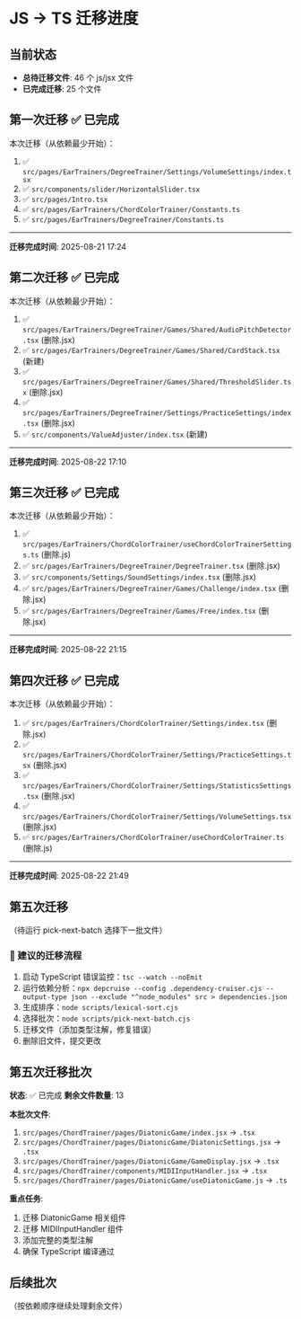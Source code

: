# JS → TS 迁移进度

## 当前状态
- **总待迁移文件**: 46 个 js/jsx 文件
- **已完成迁移**: 25 个文件

## 第一次迁移 ✅ 已完成
本次迁移（从依赖最少开始）：
1. ✅ `src/pages/EarTrainers/DegreeTrainer/Settings/VolumeSettings/index.tsx`
2. ✅ `src/components/slider/HorizontalSlider.tsx`
3. ✅ `src/pages/Intro.tsx`
4. ✅ `src/pages/EarTrainers/ChordColorTrainer/Constants.ts`
5. ✅ `src/pages/EarTrainers/DegreeTrainer/Constants.ts`

--------
**迁移完成时间**: 2025-08-21 17:24

## 第二次迁移 ✅ 已完成
本次迁移（从依赖最少开始）：
1. ✅ `src/pages/EarTrainers/DegreeTrainer/Games/Shared/AudioPitchDetector.tsx` (删除.jsx)
2. ✅ `src/pages/EarTrainers/DegreeTrainer/Games/Shared/CardStack.tsx` (新建)
3. ✅ `src/pages/EarTrainers/DegreeTrainer/Games/Shared/ThresholdSlider.tsx` (删除.jsx)
4. ✅ `src/pages/EarTrainers/DegreeTrainer/Settings/PracticeSettings/index.tsx` (删除.jsx)
5. ✅ `src/components/ValueAdjuster/index.tsx` (新建)

--------
**迁移完成时间**: 2025-08-22 17:10

## 第三次迁移 ✅ 已完成
本次迁移（从依赖最少开始）：
1. ✅ `src/pages/EarTrainers/ChordColorTrainer/useChordColorTrainerSettings.ts` (删除.js)
2. ✅ `src/pages/EarTrainers/DegreeTrainer/DegreeTrainer.tsx` (删除.jsx)
3. ✅ `src/components/Settings/SoundSettings/index.tsx` (删除.jsx)
4. ✅ `src/pages/EarTrainers/DegreeTrainer/Games/Challenge/index.tsx` (删除.jsx)
5. ✅ `src/pages/EarTrainers/DegreeTrainer/Games/Free/index.tsx` (删除.jsx)

--------
**迁移完成时间**: 2025-08-22 21:15

## 第四次迁移 ✅ 已完成
本次迁移（从依赖最少开始）：
1. ✅ `src/pages/EarTrainers/ChordColorTrainer/Settings/index.tsx` (删除.jsx)
2. ✅ `src/pages/EarTrainers/ChordColorTrainer/Settings/PracticeSettings.tsx` (删除.jsx)
3. ✅ `src/pages/EarTrainers/ChordColorTrainer/Settings/StatisticsSettings.tsx` (删除.jsx)
4. ✅ `src/pages/EarTrainers/ChordColorTrainer/Settings/VolumeSettings.tsx` (删除.jsx)
5. ✅ `src/pages/EarTrainers/ChordColorTrainer/useChordColorTrainer.ts` (删除.js)

--------
**迁移完成时间**: 2025-08-22 21:49

## 第五次迁移
（待运行 pick-next-batch 选择下一批文件）

### 🔧 建议的迁移流程
1. 启动 TypeScript 错误监控：`tsc --watch --noEmit`
2. 运行依赖分析：`npx depcruise --config .dependency-cruiser.cjs --output-type json --exclude "^node_modules" src > dependencies.json`
3. 生成排序：`node scripts/lexical-sort.cjs`
4. 选择批次：`node scripts/pick-next-batch.cjs`
5. 迁移文件（添加类型注解，修复错误）
6. 删除旧文件，提交更改

## 第五次迁移批次
**状态**: ✅ 已完成
**剩余文件数量**: 13

**本批次文件**:
1. `src/pages/ChordTrainer/pages/DiatonicGame/index.jsx` → `.tsx`
2. `src/pages/ChordTrainer/pages/DiatonicGame/DiatonicSettings.jsx` → `.tsx`
3. `src/pages/ChordTrainer/pages/DiatonicGame/GameDisplay.jsx` → `.tsx`
4. `src/pages/ChordTrainer/components/MIDIInputHandler.jsx` → `.tsx`
5. `src/pages/ChordTrainer/pages/DiatonicGame/useDiatonicGame.js` → `.ts`

**重点任务**:
1. 迁移 DiatonicGame 相关组件
2. 迁移 MIDIInputHandler 组件
3. 添加完整的类型注解
4. 确保 TypeScript 编译通过

## 后续批次
（按依赖顺序继续处理剩余文件）
